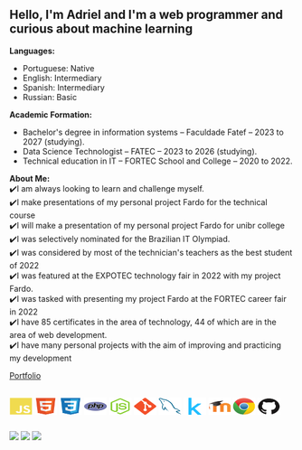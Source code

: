 ## Hello, I'm Adriel and I'm a web programmer and curious about machine learning

**Languages:**
  - Portuguese: Native
  - English: Intermediary
  - Spanish: Intermediary
  - Russian: Basic

**Academic Formation:**
  - Bachelor's degree in information systems – Faculdade Fatef – 2023 to 2027 (studying).
  - Data Science Technologist – FATEC – 2023 to 2026 (studying).
  - Technical education in IT – FORTEC School and College – 2020 to 2022.

**About Me:**<br>
  ✔️I am always looking to learn and challenge myself.<br>
  ✔️I make presentations of my personal project Fardo for the technical course<br>
  ✔️I will make a presentation of my personal project Fardo for unibr college<br>
  ✔️I was selectively nominated for the Brazilian IT Olympiad.<br>
  ✔️I was considered by most of the technician's teachers as the best student of 2022<br>
  ✔️I was featured at the EXPOTEC technology fair in 2022 with my project Fardo.<br>
  ✔️I was tasked with presenting my project Fardo at the FORTEC career fair in 2022<br>
  ✔️I have 85 certificates in the area of technology, 44 of which are in the area of web development.<br>
  ✔️I have many personal projects with the aim of improving and practicing my development<br>

[Portfolio](https://adriel007.github.io/portfolio/)

<div style="display: inline_block"><br>
  <img align="center" height="30" width="40" src="https://raw.githubusercontent.com/devicons/devicon/master/icons/javascript/javascript-plain.svg">
  <img align="center" height="30" width="40" src="https://raw.githubusercontent.com/devicons/devicon/master/icons/html5/html5-original.svg">
  <img align="center" height="30" width="40" src="https://raw.githubusercontent.com/devicons/devicon/master/icons/css3/css3-original.svg">
  <img align="center" height="30" width="40" src="https://raw.githubusercontent.com/devicons/devicon/master/icons/php/php-original.svg">
  <img align="center" height="30" width="40" src="https://raw.githubusercontent.com/devicons/devicon/master/icons/nodejs/nodejs-original.svg">
  <img align="center" height="30" width="40" src="https://raw.githubusercontent.com/devicons/devicon/master/icons/git/git-original.svg">
  <img align="center" height="30" width="40" src="https://raw.githubusercontent.com/devicons/devicon/master/icons/mysql/mysql-original.svg">
  <img align="center" height="30" width="40" src="https://raw.githubusercontent.com/devicons/devicon/master/icons/kaggle/kaggle-original.svg">
  <img align="center" height="30" width="40" src="https://raw.githubusercontent.com/devicons/devicon/master/icons/moodle/moodle-original.svg">
  <img align="center" height="30" width="40" src="https://raw.githubusercontent.com/devicons/devicon/master/icons/chrome/chrome-original.svg">
  <img style="background-color: red" align="center" height="30" width="40" src="https://raw.githubusercontent.com/devicons/devicon/master/icons/github/github-original.svg">
</div>
  
  ##
 
<div> 
  <a href="https://instagram.com/fardoia" target="_blank"><img src="https://img.shields.io/badge/-Instagram-%23E4405F?style=for-the-badge&logo=instagram&logoColor=white" target="_blank"></a>
  <a href = "mailto:adrielsouzaandrade8@gmail.com"><img src="https://img.shields.io/badge/-Gmail-%23333?style=for-the-badge&logo=gmail&logoColor=white" target="_blank"></a>
  <a href="https://www.linkedin.com/in/adriel-domingues-de-souza-andrade/" target="_blank"><img src="https://img.shields.io/badge/-LinkedIn-%230077B5?style=for-the-badge&logo=linkedin&logoColor=white" target="_blank"></a> 
</div>
